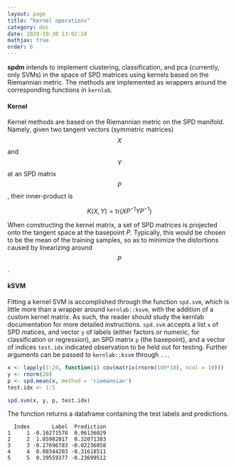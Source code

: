 ```yaml
---
layout: page
title: "Kernel operations"
category: doc
date: 2020-10-30 13:02:24
mathjax: true
order: 6
---
```



**spdm** intends to implement clustering, classification, and pca (currently, only SVMs) in the space of SPD matrices using kernels based on the Riemannian metric. The methods are implemented as wrappers around the corresponding functions in `kernlab`.

<h4>Kernel</h4>

Kernel methods are based on the Riemannian metric on the SPD manifold. Namely, given two tangent vectors (symmetric matrices) $$X$$ and $$Y$$ at an SPD matrix $$P$$, their inner-product is

$$
    K(X,Y) = \mathrm{tr}(XP^{-1}YP^{-1})
$$

When constructing the kernel matrix, a set of SPD matrices is projected onto the tangent space at the basepoint $`P`$. Typically, this would be chosen to be the mean of the training samples, so as to minimize the distortions caused by linearizing around $$P$$.

<h4>kSVM</h4>

Fitting a kernel SVM is accomplished through the function `spd.svm`, which is little more than a wrapper around `kernlab::ksvm`, with the addition of a custom kernel matrix. As such, the reader should study the kernlab documentation for more detailed instructions. `spd.svm` accepts a list `x` of SPD matices, and vector `y` of labels (either factors or numeric, for classification or regression), an SPD matrix `p` (the basepoint), and a vector of indices `test.idx` indicated observation to be held out for testing. Further arguments can be passed to `kernlab::ksvm` through `...`

```r
x <- lapply(1:20, function(i) cov(matrix(rnorm(100*10), ncol = 10)))
y <- rnorm(20)
p <- spd.mean(x, method = 'riemannian')
test.idx <- 1:5

spd.svm(x, y, p, test.idx)
```

The function returns a dataframe containing the test labels and predictions.

```
  Index       Label  Prediction
1     1 -0.16271578  0.06136029
2     2  1.85902017  0.32071303
3     3 -0.27696783 -0.02236058
4     4  0.08344203 -0.31618511
5     5  0.39559377 -0.23699512
```




